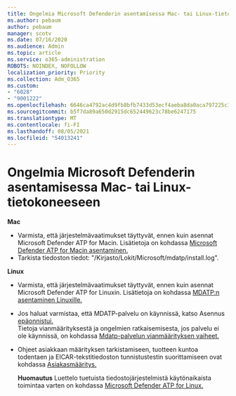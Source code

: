 ```yaml
---
title: Ongelmia Microsoft Defenderin asentamisessa Mac- tai Linux-tietokoneeseen
ms.author: pebaum
author: pebaum
manager: scotv
ms.date: 07/16/2020
ms.audience: Admin
ms.topic: article
ms.service: o365-administration
ROBOTS: NOINDEX, NOFOLLOW
localization_priority: Priority
ms.collection: Adm_O365
ms.custom:
- "6028"
- "9001222"
ms.openlocfilehash: 6646ca4792ac4d9fb8bfb7433d53ecf4aeba8da0aca797225c16c02b28499889
ms.sourcegitcommit: b5f7da89a650d2915dc652449623c78be6247175
ms.translationtype: MT
ms.contentlocale: fi-FI
ms.lasthandoff: 08/05/2021
ms.locfileid: "54013241"
---
```

# <a name="issues-installing-microsoft-defender-on-mac-or-linux"></a>Ongelmia Microsoft Defenderin asentamisessa Mac- tai Linux-tietokoneeseen

**Mac**

- Varmista, että järjestelmävaatimukset täyttyvät, ennen kuin asennat Microsoft Defender ATP for Macin. Lisätietoja on kohdassa [Microsoft Defender ATP for Macin asentaminen.](/windows/security/threat-protection/microsoft-defender-atp/microsoft-defender-atp-mac#how-to-install-microsoft-defender-atp-for-mac)  
- Tarkista tiedoston tiedot: "/Kirjasto/Lokit/Microsoft/mdatp/install.log".

**Linux**

- Varmista, että järjestelmävaatimukset täyttyvät, ennen kuin asennat Microsoft Defender ATP for Linuxin. Lisätietoja on kohdassa [MDATP:n asentaminen Linuxille.](/windows/security/threat-protection/microsoft-defender-atp/microsoft-defender-atp-linux#system-requirements) 
- Jos haluat varmistaa, että MDATP-palvelu on käynnissä, katso Asennus [epäonnistui.](/windows/security/threat-protection/microsoft-defender-atp/linux-support-install#installation-failed)  
    Tietoja vianmäärityksestä ja ongelmien ratkaisemisesta, jos palvelu ei ole käynnissä, on kohdassa [Mdatp-palvelun vianmäärityksen vaiheet.](/windows/security/threat-protection/microsoft-defender-atp/linux-support-install#steps-to-troubleshoot-if-mdatp-service-isnt-running)
- Ohjeet asiakkaan määrityksen tarkistamiseen, tuotteen kuntoa todentaen ja EICAR-tekstitiedoston tunnistustestin suorittamiseen ovat kohdassa [Asiakasmääritys.](/windows/security/threat-protection/microsoft-defender-atp/linux-install-manually#client-configuration)  

    **Huomautus** Luettelo tuetuista tiedostojärjestelmistä käytönaikaista toimintaa varten on kohdassa [Microsoft Defender ATP for Linux.](/windows/security/threat-protection/microsoft-defender-atp/microsoft-defender-atp-linux#system-requirements)